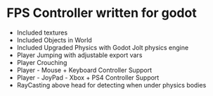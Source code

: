 # FPS Controller written for godot

- Included textures
- Included Objects in World
- Included Upgraded Physics with Godot Jolt physics engine
- Player Jumping with adjustable export vars
- Player Crouching
- Player - Mouse + Keyboard Controller Support
- Player - JoyPad - Xbox + PS4 Controller Support
- RayCasting above head for detecting when under physics bodies

